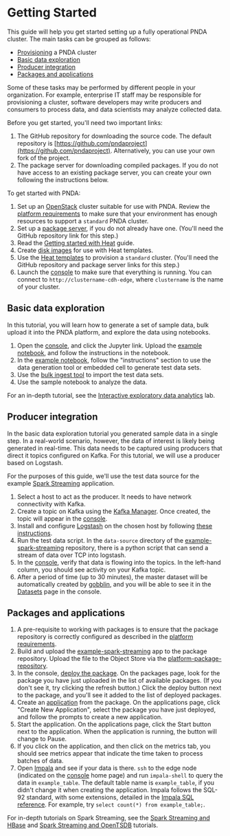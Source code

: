 # Getting Started

This guide will help you get started setting up a fully operational PNDA cluster. The main tasks can be grouped as follows: 

- [Provisioning](#provisioning) a PNDA cluster
- [Basic data exploration](#basic-data-exploration)
- [Producer integration](#producer-integration)
- [Packages and applications](#packages-and-applications)

Some of these tasks may be performed by different people in your organization. For example, enterprise IT staff may be responsible for provisioning a cluster, software developers may  write producers and consumers to process data, and data scientists may analyze collected data. 

Before you get started, you'll need two important links:

1. The GitHub repository for downloading the source code. The default repository is [https://github.com/pndaproject](https://github.com/pndaproject). Alternatively, you can use your own fork of the project. 
2. The package server for downloading compiled packages. If you do not have access to an existing package server, you can create your own following the instructions below. 

To get started with PNDA:

1. Set up an [OpenStack](https://www.openstack.org/) cluster suitable for use with PNDA. Review the [platform requirements](../provisioning/platform_requirements.md) to make sure that your environment has enough resources to support a `standard` PNDA cluster. 
2. Set up a [package server](../repos/pnda-package-server-docker/README.md), if you do not already have one. (You'll need the GitHub repository link for this step.)
3. Read the [Getting started with Heat](../provisioning/heat.md) guide.
4. Create [disk images](../repos/pnda-dib-elements/README.md) for use with Heat templates.
5. Use the [Heat templates](../repos/pnda-heat-templates/README.md) to provision a `standard` cluster. (You'll need the GitHub repository and package server links for this step.)
6. Launch the [console](../console/README.md) to make sure that everything is running. You can connect to `http://clustername-cdh-edge`, where `clustername` is the name of your cluster. 

## Basic data exploration

In this tutorial, you will learn how to generate a set of sample data, bulk upload it into the PNDA platform, and explore the data using notebooks.  

1. Open the [console](../console/README.md), and click the Jupyter link. Upload the [example notebook](../repos/example-jupyter-notebooks/README.md), and follow the instructions in the notebook.
2. In the [example notebook](../repos/example-jupyter-notebooks/README.md), follow the "instructions" section to use the data generation tool or embedded cell to generate test data sets.
3. Use the [bulk ingest tool](../repos/platform-tools/bulkingest/README.md) to import the test data sets.
4. Use the sample notebook to analyze the data. 

For an in-depth tutorial, see the [Interactive exploratory data analytics](../exploration/lab.md) lab.

## Producer integration
 
In the basic data exploration tutorial you generated sample data in a single step. In a real-world scenario, however, the data of interest is likely being generated in real-time. This data needs to be captured using producers that direct it topics configured on Kafka. For this tutorial, we will use a producer based on Logstash.

For the purposes of this guide, we'll use the test data source for the example [Spark Streaming](../repos/example-spark-streaming/README.md) application.

1. Select a host to act as the producer. It needs to have network connectivity with Kafka.
2. Create a topic on Kafka using the [Kafka Manager](https://github.com/yahoo/kafka-manager). Once created, the topic will appear in the [console](../console/README.md).
3. Install and configure [Logstash](https://github.com/elastic/logstash) on the chosen host by following [these instructions](../repos/prod-logstash-codec-avro/README.md).
4. Run the test data script. In the `data-source` directory of the [example-spark-streaming](../repos/example-spark-streaming/README.md) repository, there is a python script that can send a stream of data over TCP into logstash. 
5. In the [console](../console/README.md), verify that data is flowing into the topics. In the left-hand column, you should see activity on your Kafka topic.
6. After a period of time (up to 30 minutes), the master dataset will be automatically created by [gobblin](../repos/gobblin/README.md), and you will be able to see it in the [Datasets](../console/datasets.md) page in the console.

## Packages and applications

1. A pre-requisite to working with packages is to ensure that the package repository is correctly configured as described in the [platform requirements](../provisioning/platform_requirements.md).
2. Build and upload the [example-spark-streaming](../repos/example-spark-streaming/README.md) app to the package repository. Upload the file to the Object Store via the [platform-package-repository](../repos/platform-package-repository/README.md).
3. In the console, [deploy the package](../console/packages.md). On the packages page, look for the package you have just uploaded in the list of available packages. (If you don't see it, try clicking the refresh button.) Click the deploy button next to the package, and you'll see it added to the list of deployed packages. 
4. Create an [application](../console/applications.md) from the package. On the applications page, click "Create New Application", select the package you have just deployed, and follow the prompts to create a new application. 
5. Start the application. On the applications page, click the Start button next to the application. When the application is running, the button will change to Pause.
6. If you click on the application, and then click on the metrics tab, you should see metrics appear that indicate the time taken to process batches of data. 
7. Open [Impala](../query/impala.md) and see if your data is there. `ssh` to the edge node (indicated on the [console](../console/README.md) home page) and run `impala-shell` to query the data in `example_table`. The default table name is `example_table`, if you didn't change it when creating the application. Impala follows the SQL-92 standard, with some extensions, detailed in the [Impala SQL reference](http://www.cloudera.com/documentation/enterprise/5-5-x/topics/impala_langref.html). For example, try `select count(*) from example_table;`.

For in-depth tutorials on Spark Streaming, see the [Spark Streaming and HBase](../applications/ksh.md) and [Spark Streaming and OpenTSDB](../applications/kso.md) tutorials.

